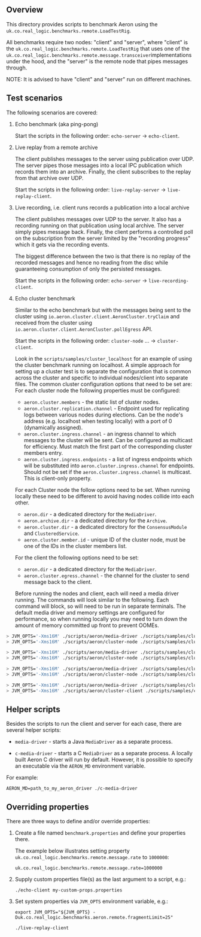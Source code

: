 Overview
--------

This directory provides scripts to benchmark Aeron using the `uk.co.real_logic.benchmarks.remote.LoadTestRig`.

All benchmarks require two nodes: "client" and "server", where "client" is the
`uk.co.real_logic.benchmarks.remote.LoadTestRig` that uses one of the
`uk.co.real_logic.benchmarks.remote.message.transceiver`implementations under the hood, and the "server" is the
remote node that pipes messages through.

NOTE: It is advised to have "client" and "server" run on different machines.

Test scenarios
--------------

The following scenarios are covered:
1. Echo benchmark (aka ping-pong)

    Start the scripts in the following order: `echo-server` -> `echo-client`.

2. Live replay from a remote archive
    
    The client publishes messages to the server using publication over UDP. The server pipes those messages into a
    local IPC publication which records them into an archive. Finally, the client subscribes to the replay from that
    archive over UDP.
    
    Start the scripts in the following order: `live-replay-server` -> `live-replay-client`.

3. Live recording, i.e. client runs records a publication into a local archive
    
    The client publishes messages over UDP to the server. It also has a recording running on that publication using
    local archive. The server simply pipes message back. Finally, the client performs a controlled poll on the
    subscription from the server limited by the "recording progress" which it gets via the recording events.

   The biggest difference between the two is that there is no replay of the recorded messages and hence no reading from
   the disc while guaranteeing consumption of only the persisted messages.
    
    Start the scripts in the following order: `echo-server` -> `live-recording-client`.

4. Echo cluster benchmark

   Similar to the echo benchmark but with the messages being sent to the cluster using
   `io.aeron.cluster.client.AeronCluster.tryClaim` and received from the cluster using
   `io.aeron.cluster.client.AeronCluster.pollEgress` API.

   Start the scripts in the following order: `cluster-node` ... -> `cluster-client`.

   Look in the `scripts/samples/cluster_localhost` for an example of using the cluster benchmark running on localhost.
   A simple approach for setting up a cluster test is to separate the configuration that is common across the cluster and specific to individual nodes/client into separate files.
   The common cluster configuration options that need to be set are:
   For each cluster node the following properties must be configured:
   - `aeron.cluster.members` - the static list of cluster nodes.
   - `aeron.cluster.replication.channel` - Endpoint used for replicating logs between various nodes during elections.
     Can be the node's address (e.g. localhost when testing locally) with a port of 0 (dynamically assigned).
   - `aeron.cluster.ingress.channel` - an ingress channel to which messages to the cluster will be sent. Can be
     configured as multicast for efficiency. Must match the first part of the corresponding cluster members entry.
   - `aeron.cluster.ingress.endpoints` - a list of ingress endpoints which will be substituted into
     `aeron.cluster.ingress.channel` for endpoints. Should not be set if the `aeron.cluster.ingress.channel` is
     multicast. This is client-only property.
   
   For each Cluster node the follow options need to be set.
   When running locally these need to be different to avoid having nodes collide into each other.  
   - `aeron.dir` - a dedicated directory for the `MediaDriver`.
   - `aeron.archive.dir` - a dedicated directory for the `Archive`.
   - `aeron.cluster.dir` - a dedicated directory for the `ConsensusModule` and `ClusteredService`.
   - `aeron.cluster.member.id` - unique ID of the cluster node, must be one of the IDs in the cluster members list.

   For the client the following options need to be set:
   - `aeron.dir` - a dedicated directory for the `MediaDriver`.
   - `aeron.cluster.egress.channel` - the channel for the cluster to send message back to the client.


   Before running the nodes and client, each will need a media driver running.
   The commands will look similar to the following.
   Each command will block, so will need to be run in separate terminals.
   The default media driver and memory settings are configured for performance, so when running locally you may need to turn down the amount of memory committed up front to prevent OOMEs.

```bash
> JVM_OPTS='-Xms16M' ./scripts/aeron/media-driver ./scripts/samples/cluster_localhost/cluster.properties ./scripts/samples/cluster_localhost/node0.properties
> JVM_OPTS='-Xms16M' ./scripts/aeron/cluster-node ./scripts/samples/cluster_localhost/cluster.properties ./scripts/samples/cluster_localhost/node0.properties

> JVM_OPTS='-Xms16M' ./scripts/aeron/media-driver ./scripts/samples/cluster_localhost/cluster.properties ./scripts/samples/cluster_localhost/node1.properties
> JVM_OPTS='-Xms16M' ./scripts/aeron/cluster-node ./scripts/samples/cluster_localhost/cluster.properties ./scripts/samples/cluster_localhost/node1.properties

> JVM_OPTS='-Xms16M' ./scripts/aeron/media-driver ./scripts/samples/cluster_localhost/cluster.properties ./scripts/samples/cluster_localhost/node2.properties
> JVM_OPTS='-Xms16M' ./scripts/aeron/cluster-node ./scripts/samples/cluster_localhost/cluster.properties ./scripts/samples/cluster_localhost/node2.properties

> JVM_OPTS='-Xms16M' ./scripts/aeron/media-driver ./scripts/samples/cluster_localhost/cluster.properties ./scripts/samples/cluster_localhost/client.properties
> JVM_OPTS='-Xms16M' ./scripts/aeron/cluster-client ./scripts/samples/cluster_localhost/cluster.properties ./scripts/samples/cluster_localhost/client.properties
```


Helper scripts
--------------

Besides the scripts to run the client and server for each case, there are several helper scripts:
- `media-driver` - starts a Java `MediaDriver` as a separate process.

- `c-media-driver` - starts a C `MediaDriver` as a separate process.
A locally built Aeron C driver will run by default. However, it is possible to specify an executable via the
`AERON_MD` environment variable.

For example:
```
AERON_MD=path_to_my_aeron_driver ./c-media-driver
```

Overriding properties
---------------------

There are three ways to define and/or override properties:

1. Create a file named `benchmark.properties` and define your properties there.
    
    The example below illustrates setting property `uk.co.real_logic.benchmarks.remote.message.rate` to `1000000`:
    
    ```
    uk.co.real_logic.benchmarks.remote.message.rate=1000000
    ```

1. Supply custom properties file(s) as the last argument to a script, e.g.:
    
    ```
    ./echo-client my-custom-props.properties
    ```

1. Set system properties via `JVM_OPTS` environment variable, e.g.:
    
    ```
    export JVM_OPTS="${JVM_OPTS} -Duk.co.real_logic.benchmarks.aeron.remote.fragmentLimit=25"
    
    ./live-replay-client
    ```
